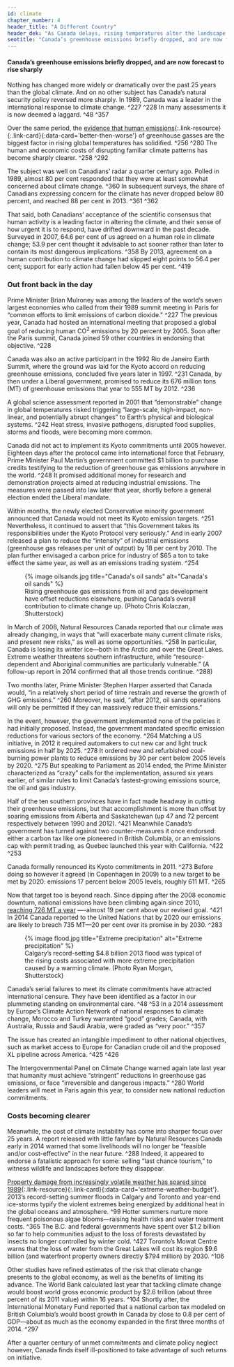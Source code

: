 ```yaml
---
id: climate
chapter_number: 4
header_title: "A Different Country"
header_dek: "As Canada delays, rising temperatures alter the landscape and test the economy."
seotitle: "Canada’s greenhouse emissions briefly dropped, and are now forecast to rise sharply"
---
```

#### Canada’s greenhouse emissions briefly dropped, and are now forecast to rise sharply

Nothing has changed more widely or dramatically over the past 25 years than the global climate. And on no other subject has Canada’s  natural security policy reversed more sharply. In 1989, Canada was a leader in the international response to climate change. ^227 ^228 In many assessments it is now deemed a laggard. ^48 ^357
 
Over the same period, the [evidence that human emissions](#){:.link-resource}{:.link-card}{:data-card='better-then-worse'} of greenhouse gasses are the biggest factor in rising global temperatures has solidified. ^256 ^280 The human and economic costs of disrupting familiar climate patterns has become sharply clearer. ^258 ^292


 
The subject was well on Canadians’ radar a quarter century ago. Polled in 1989, almost 80 per cent responded that they were at least somewhat concerned about climate change. ^360 In subsequent surveys, the share of Canadians expressing concern for the climate has never dropped below 80 percent, and reached 88 per cent in 2013. ^361 ^362
 
That said, both Canadians’ acceptance of the scientific consensus that human activity is a leading factor in altering the climate, and their sense of how urgent it is to respond, have drifted downward in the past decade. Surveyed in 2007, 64.6 per cent of us agreed on a human role in climate change; 53.9 per cent thought it advisable to act sooner rather than later to contain its most dangerous implications. ^358 By 2013, agreement on a human contribution to climate change had slipped eight points to 56.4 per cent; support for early action had fallen below 45 per cent. ^419
 
### Out front back in the day
 
Prime Minister Brian Mulroney was among the leaders of the world’s seven largest economies who called from their 1989 summit meeting in Paris for “common efforts to limit emissions of carbon dioxide." ^227 The previous year, Canada had hosted an international meeting that proposed a global goal of reducing human CO<sup>2</sup> emissions by 20 percent by 2005. Soon after the Paris summit, Canada joined 59 other countries in endorsing that objective. ^228
 
Canada was also an active participant in the 1992 Rio de Janeiro Earth Summit, where the ground was laid for the Kyoto accord on reducing greenhouse emissions, concluded five years later in 1997. ^231 Canada, by then under a Liberal government, promised to reduce its 676 million tons (MT) of greenhouse emissions that year to 555 MT by 2012. ^236
 
A global science assessment reported in 2001 that “demonstrable” change in global temperatures risked triggering “large-scale, high-impact, non-linear, and potentially abrupt changes” to Earth’s physical and biological systems. ^242 Heat stress, invasive pathogens, disrupted food supplies, storms and floods, were becoming more common.
 
Canada did not act to implement its Kyoto commitments until 2005 however. Eighteen days after the protocol came into international force that February, Prime Minister Paul Martin’s government committed $1 billion to purchase credits testifying to the reduction of greenhouse gas emissions anywhere in the world. ^248 It promised additional money for research and demonstration projects aimed at reducing industrial emissions. The measures were passed into law later that year, shortly before a general election ended the Liberal mandate.
 
Within months, the newly elected Conservative minority government announced that Canada would not meet its Kyoto emission targets. ^251 Nevertheless, it continued to assert that “this Government takes its responsibilities under the Kyoto Protocol very seriously.” And in early 2007 released a plan to reduce the “intensity” of industrial emissions (greenhouse gas releases per unit of output) by 18 per cent by 2010. The plan further envisaged a carbon price for industry of $65 a ton to take effect the same year, as well as an emissions trading system. ^254

<figure>
    {% image oilsands.jpg title="Canada's oil sands" alt="Canada's oil sands" %}
    <figcaption>
    Rising greenhouse gas emissions from oil and gas development have offset reductions elsewhere, pushing Canada’s overall contribution to climate change up. (Photo Chris Kolaczan, Shutterstock) 
    </figcaption> 
</figure>
 
In March of 2008, Natural Resources Canada reported that our climate was already changing, in ways that “will exacerbate many current climate risks, and present new risks,” as well as some opportunities. ^258 In particular, Canada is losing its winter ice—both in the Arctic and over the Great Lakes. Extreme weather threatens southern infrastructure, while “resource-dependent and Aboriginal communities are particularly vulnerable.” (A follow-up report in 2014 confirmed that all those trends continue. ^288)
 
Two months later, Prime Minister Stephen Harper asserted that Canada would, “in a relatively short period of time restrain and reverse the growth of GHG emissions.” ^260 Moreover, he said, “after 2012, oil sands operations will only be permitted if they can massively reduce their emissions.”
 
In the event, however, the government implemented none of the policies it had initially proposed. Instead, the government mandated specific emission reductions for various sectors of the economy. ^264 Matching a US initiative, in 2012 it required automakers to cut new car and light truck emissions in half by 2025. ^278 It ordered new and refurbished coal-burning power plants to reduce emissions by 30 per cent below 2005 levels by 2020. ^275 But speaking to Parliament as 2014 ended, the Prime Minister characterized as “crazy” calls for the implementation, assured six years earlier, of similar rules to limit Canada’s fastest-growing emissions source, the oil and gas industry.
 
Half of the ten southern provinces have in fact made headway in cutting their greenhouse emissions, but that accomplishment is more than offset by soaring emissions from Alberta and Saskatchewan (up 47 and 72 percent respectively between 1990 and 2012). ^421 Meanwhile Canada’s government has turned against two counter-measures it once endorsed: either a carbon tax like one pioneered in British Columbia, or an emissions cap with permit trading, as Quebec launched this year with California. ^422 ^253
 
Canada formally renounced its Kyoto commitments in 2011. ^273 Before doing so however it agreed (in Copenhagen in 2009) to a new target to be met by 2020: emissions 17 percent below 2005 levels, roughly 611 MT. ^265
 
Now that target too is beyond reach. Since dipping after the 2008 economic downturn, national emissions have been climbing again since 2010, [reaching 726 MT a year](http://www.google.com/url?q=http%3A%2F%2Fec.gc.ca%2Fges-ghg%2Fdefault.asp%3Flang%3DEn%26n%3D5B59470C-1%26offset%3D2%26toc%3Dshow&sa=D&sntz=1&usg=AFQjCNFWwUA19b996CFrpa1BbxlnvYHJ1g) —-almost 19 per cent above our revised goal. ^421 In 2014 Canada reported to the United Nations that by 2020 our emissions are likely to breach 735 MT—20 per cent over its promise in by 2030. ^283

<figure>
    {% image flood.jpg title="Extreme precipitation" alt="Extreme precipitation" %}
    <figcaption>
    Calgary’s record-setting $4.8 billion 2013 flood was typical of the rising costs associated with more extreme precipitation caused by a warming climate. (Photo Ryan Morgan, Shutterstock)
    </figcaption> 
</figure>
 
Canada’s serial failures to meet its climate commitments have attracted international censure. They have been identified as a factor in our plummeting standing on environmental care. ^48 ^53 In a 2014 assessment by Europe’s Climate Action Network of national responses to climate change, Morocco and Turkey warranted “good” grades; Canada, with Australia, Russia and Saudi Arabia, were graded as “very poor.” ^357
 
The issue has created an intangible impediment to other national objectives, such as market access to Europe for Canadian crude oil and the proposed XL pipeline across America. ^425 ^426
 
The Intergovernmental Panel on Climate Change warned again late last year that humanity must achieve “stringent” reductions in greenhouse gas emissions, or face “irreversible and dangerous impacts.” ^280 World leaders will meet in Paris again this year, to consider new national reduction commitments.
 
### Costs becoming clearer
 
Meanwhile, the cost of climate instability has come into sharper focus over 25 years. A report released with little fanfare by Natural Resources Canada early in 2014 warned that some livelihoods will no longer be “feasible and/or cost-effective” in the near future. ^288 Indeed, it appeared to endorse a fatalistic approach for some: selling “last chance tourism,” to witness wildlife and landscapes before they disappear.
 
[Property damage from increasingly volatile weather has soared since 1989](#){:.link-resource}{:.link-card}{:data-card='extreme-weather-budget'}. 2013’s record-setting summer floods in Calgary and Toronto and year-end ice-storms typify the violent extremes being energized by additional heat in the global oceans and atmosphere. ^99 Hotter summers nurture more frequent poisonous algae blooms—raising health risks and water treatment costs. ^365 The B.C. and federal governments have spent over $1.2 billion so far to help communities adjust to the loss of forests devastated by insects no longer controlled by winter cold. ^427 Toronto’s Mowat Centre warns that the loss of water from the Great Lakes will cost its region $9.6 billion (and waterfront property owners directly $794 million) by 2030. ^106
 
Other studies have refined estimates of the risk that climate change presents to the global economy, as well as the benefits of limiting its advance. The World Bank calculated last year that tackling climate change would boost world gross economic product by $2.6 trillion (about three percent of its 2011 value) within 16 years. ^104 Shortly after, the International Monetary Fund reported that a national carbon tax modeled on British Columbia’s would boost growth in Canada by close to 0.8 per cent of GDP—about as much as the economy expanded in the first three months of 2014. ^297
 
After a quarter century of unmet commitments and climate policy neglect however, Canada finds itself ill-positioned to take advantage of such returns on initiative.
